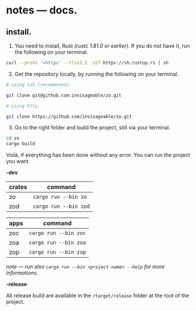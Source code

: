 # notes — docs.

## install.

1. You need to install, Rust *(rustc 1.81.0 or earlier).* If you do not have it, run the following on your terminal.
```sh
curl --proto '=https' --tlsv1.2 -sSf https://sh.rustup.rs | sh
```

2. Get the repository locally, by running the following on your terminal.
```sh
# using ssh (recommened).

git clone git@github.com:invisageable/zo.git
```

```sh
# using http.

git clone https://github.com/invisageable/zo.git
```

3. Go to the right folder and build the project, still via your terminal.

```sh
cd zo
cargo build
```

Voilà, if everything has been done without any error. You can run the project you want.

**-dev**

| crates | command               |
| ------ | --------------------- |
| zo     | `cargo run --bin zo`  |
| zod    | `cargo run --bin zod` |

| apps | command               |
| ---- | --------------------- |
| zoc  | `cargo run --bin zoc` |
| zoa  | `cargo run --bin zoa` |
| zop  | `cargo run --bin zop` |

*note — run also `cargo run --bin <project-name> --help` for more informations.*

**-release**

All release build are available in the `/target/release` folder at the root of the project.
